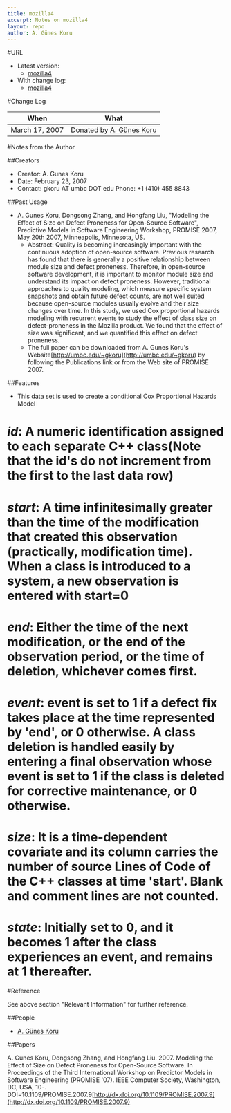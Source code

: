```yaml
---
title: mozilla4
excerpt: Notes on mozilla4
layout: repo
author: A. Günes Koru
---
```



#URL

  * Latest version: 
    * [mozilla4](https://terapromise.csc.ncsu.edu:8443/svn/repo/issues/mozilla4/mozilla4.arff)
  * With change log:
    * [mozilla4](https://terapromise.csc.ncsu.edu:8443/svn/repo/issues/mozilla4)

#Change Log

When | What
---- | ----
March 17, 2007 | Donated by [A. Günes Koru](/repo/people)

#Notes from the Author

##Creators

 * Creator: A. Gunes Koru
 * Date: February 23, 2007
 * Contact: gkoru AT umbc DOT edu Phone: +1 (410) 455 8843

##Past Usage

 * A. Gunes Koru, Dongsong Zhang, and Hongfang Liu, "Modeling the Effect of Size on Defect Proneness for Open-Source Software", Predictive Models in Software Engineering Workshop, PROMISE 2007, May 20th 2007, Minneapolis, Minnesota, US.
   * Abstract: Quality is becoming increasingly important with the continuous adoption of open-source software.  Previous research has found that there is generally a positive relationship between module size and defect proneness. Therefore, in open-source software development, it is important to monitor module size and understand its impact on defect proneness. However, traditional approaches to quality modeling, which measure specific system snapshots and obtain future defect counts, are not well suited because open-source modules usually evolve and their size changes over time. In this study, we used Cox proportional hazards modeling with recurrent events to study the effect of class size on defect-proneness in the Mozilla product. We found that the effect of size was significant, and we quantified this effect on defect proneness.
   * The full paper can be downloaded from A. Gunes Koru's Website[http://umbc.edu/~gkoru](http://umbc.edu/~gkoru) by following the Publications link or from the Web site of PROMISE 2007. 

##Features

 * This data set is used to create a conditional Cox Proportional Hazards Model
 # *id*: A numeric identification assigned to each separate C++ class(Note that the id's do not increment from the first to the last data row)
 # *start*: A time infinitesimally greater than the time of the modification that created this observation (practically, modification time). When a class is introduced to a system, a new observation is entered with start=0
 # *end*: Either the time of the next modification, or the end of the observation period, or the time of deletion, whichever comes first.
 # *event*: event is set to 1 if a defect fix takes place at the time represented by 'end', or 0 otherwise.  A class deletion is handled easily by entering a final observation whose event is set to 1 if the class is deleted for corrective maintenance, or 0 otherwise.
 # *size*: It is a time-dependent covariate and its column carries the number of source Lines of Code of the C++ classes at time 'start'. Blank and comment lines are not counted.
 # *state*: Initially set to 0, and it becomes 1 after the class experiences an event, and remains at 1 thereafter.

#Reference

See above section "Relevant Information" for further reference.

##People

 * [A. Günes Koru](GunesKoru)

##Papers

A. Gunes Koru, Dongsong Zhang, and Hongfang Liu. 2007. Modeling the Effect of Size on Defect Proneness for Open-Source Software. In Proceedings of the Third International Workshop on Predictor Models in Software Engineering (PROMISE '07). IEEE Computer Society, Washington, DC, USA, 10-. DOI=10.1109/PROMISE.2007.9[http://dx.doi.org/10.1109/PROMISE.2007.9](http://dx.doi.org/10.1109/PROMISE.2007.9)
